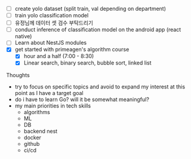 - [ ] create yolo dataset (split train, val depending on department)
- [ ] train yolo classification model
- [ ] 유정님께 데이터 셋 검수 부탁드리기
- [ ] conduct inference of classification model on the android app (react native)
- [ ] Learn about NestJS modules
- [x] get started with primeagen's algorithm course
	- [x] hour and a half (7:00 - 8:30)
	- [x] Linear search, binary search, bubble sort, linked list

Thoughts
- try to focus on specific topics and avoid to expand my interest at this point as I have a target goal
- do i have to learn Go? will it be somewhat meaningful?
- my main priorities in tech skills
	- algorithms
	- ML
	- DB
	- backend nest
	- docker
	- github
	- ci/cd